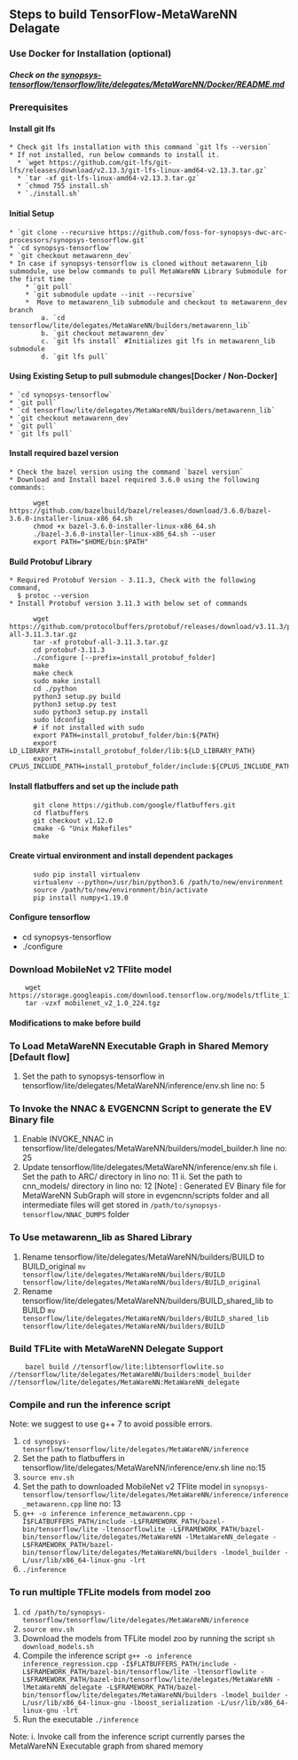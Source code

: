 ## Steps to build TensorFlow-MetaWareNN Delagate

### Use Docker for Installation (optional)
##### Check on the [synopsys-tensorflow/tensorflow/lite/delegates/MetaWareNN/Docker/README.md](https://github.com/foss-for-synopsys-dwc-arc-processors/synopsys-tensorflow/blob/metawarenn_dev/tensorflow/lite/delegates/MetaWareNN/Docker/README.md)

### Prerequisites

  #### Install git lfs
    * Check git lfs installation with this command `git lfs --version`
    * If not installed, run below commands to install it.
      * `wget https://github.com/git-lfs/git-lfs/releases/download/v2.13.3/git-lfs-linux-amd64-v2.13.3.tar.gz`
      * `tar -xf git-lfs-linux-amd64-v2.13.3.tar.gz`
      * `chmod 755 install.sh`
      * `./install.sh`

  #### Initial Setup
    * `git clone --recursive https://github.com/foss-for-synopsys-dwc-arc-processors/synopsys-tensorflow.git`
    * `cd synopsys-tensorflow`
    * `git checkout metawarenn_dev`
    * In case if synopsys-tensorflow is cloned without metawarenn_lib submodule, use below commands to pull MetaWareNN Library Submodule for the first time
        * `git pull`
        * `git submodule update --init --recursive`
        *  Move to metawarenn_lib submodule and checkout to metawarenn_dev branch
            a. `cd tensorflow/lite/delegates/MetaWareNN/builders/metawarenn_lib`
            b. `git checkout metawarenn_dev`
            c. `git lfs install` #Initializes git lfs in metawarenn_lib submodule
            d. `git lfs pull`
  #### Using Existing Setup to pull submodule changes[Docker / Non-Docker]
    * `cd synopsys-tensorflow`
    * `git pull`
    * `cd tensorflow/lite/delegates/MetaWareNN/builders/metawarenn_lib`
    * `git checkout metawarenn_dev`
    * `git pull`
    * `git lfs pull`

  #### Install required bazel version
    * Check the bazel version using the command `bazel version`
    * Download and Install bazel required 3.6.0 using the following commands:
  ```
        wget https://github.com/bazelbuild/bazel/releases/download/3.6.0/bazel-3.6.0-installer-linux-x86_64.sh
        chmod +x bazel-3.6.0-installer-linux-x86_64.sh
        ./bazel-3.6.0-installer-linux-x86_64.sh --user
        export PATH="$HOME/bin:$PATH"
  ```

  #### Build Protobuf Library
    * Required Protobuf Version - 3.11.3, Check with the following command,
      $ protoc --version
    * Install Protobuf version 3.11.3 with below set of commands
  ```
        wget https://github.com/protocolbuffers/protobuf/releases/download/v3.11.3/protobuf-all-3.11.3.tar.gz
        tar -xf protobuf-all-3.11.3.tar.gz
        cd protobuf-3.11.3
        ./configure [--prefix=install_protobuf_folder]
        make
        make check
        sudo make install
        cd ./python
        python3 setup.py build
        python3 setup.py test
        sudo python3 setup.py install
        sudo ldconfig
        # if not installed with sudo
        export PATH=install_protobuf_folder/bin:${PATH}
        export LD_LIBRARY_PATH=install_protobuf_folder/lib:${LD_LIBRARY_PATH}
        export CPLUS_INCLUDE_PATH=install_protobuf_folder/include:${CPLUS_INCLUDE_PATH}
  ```
  #### Install flatbuffers and set up the include path
  ```
        git clone https://github.com/google/flatbuffers.git
        cd flatbuffers
        git checkout v1.12.0
        cmake -G "Unix Makefiles"
        make
  ```

  #### Create virtual environment and install dependent packages
  ```
        sudo pip install virtualenv
        virtualenv --python=/usr/bin/python3.6 /path/to/new/environment
        source /path/to/new/environment/bin/activate
        pip install numpy<1.19.0
  ```
#### Configure tensorflow
* cd synopsys-tensorflow
* ./configure

### Download MobileNet v2 TFlite model
```
    wget https://storage.googleapis.com/download.tensorflow.org/models/tflite_11_05_08/mobilenet_v2_1.0_224.tgz
    tar -vzxf mobilenet_v2_1.0_224.tgz
```
#### Modifications to make before build
   ### To Load MetaWareNN Executable Graph in Shared Memory [Default flow]
   1. Set the path to synopsys-tensorflow in tensorflow/lite/delegates/MetaWareNN/inference/env.sh line no: 5

   ### To Invoke the NNAC & EVGENCNN Script to generate the EV Binary file
   1. Enable INVOKE_NNAC in tensorflow/lite/delegates/MetaWareNN/builders/model_builder.h line no: 25
   2. Update tensorflow/lite/delegates/MetaWareNN/inference/env.sh file
      i. Set the path to ARC/ directory in lino no: 11
      ii. Set the path to cnn_models/ directory in lino no: 12
   [Note] : Generated EV Binary file for MetaWareNN SubGraph will store in evgencnn/scripts folder and all intermediate files will get stored in `/path/to/synopsys-tensorflow/NNAC_DUMPS` folder

   ### To Use metawarenn_lib as Shared Library
   1. Rename tensorflow/lite/delegates/MetaWareNN/builders/BUILD to BUILD_original
      `mv tensorflow/lite/delegates/MetaWareNN/builders/BUILD tensorflow/lite/delegates/MetaWareNN/builders/BUILD_original`
   2. Rename tensorflow/lite/delegates/MetaWareNN/builders/BUILD_shared_lib to BUILD
      `mv tensorflow/lite/delegates/MetaWareNN/builders/BUILD_shared_lib tensorflow/lite/delegates/MetaWareNN/builders/BUILD`

### Build TFLite with MetaWareNN Delegate Support
```
    bazel build //tensorflow/lite:libtensorflowlite.so //tensorflow/lite/delegates/MetaWareNN/builders:model_builder //tensorflow/lite/delegates/MetaWareNN:MetaWareNN_delegate
```

### Compile and run the inference script
   Note: we suggest to use g++ 7 to avoid possible errors.
   1. `cd synopsys-tensorflow/tensorflow/lite/delegates/MetaWareNN/inference`
   2. Set the path to flatbuffers in tensorflow/lite/delegates/MetaWareNN/inference/env.sh line no:15
   3. `source env.sh`
   4. Set the path to downloaded MobileNet v2 TFlite model in `synopsys-tensorflow/tensorflow/lite/delegates/MetaWareNN/inference/inference_metawarenn.cpp` line no: 13
   5. `g++ -o inference inference_metawarenn.cpp -I$FLATBUFFERS_PATH/include -L$FRAMEWORK_PATH/bazel-bin/tensorflow/lite -ltensorflowlite -L$FRAMEWORK_PATH/bazel-bin/tensorflow/lite/delegates/MetaWareNN -lMetaWareNN_delegate -L$FRAMEWORK_PATH/bazel-bin/tensorflow/lite/delegates/MetaWareNN/builders -lmodel_builder -L/usr/lib/x86_64-linux-gnu -lrt`
   6. `./inference`

### To run multiple TFLite models from model zoo
   1. `cd /path/to/synopsys-tensorflow/tensorflow/lite/delegates/MetaWareNN/inference`
   2. `source env.sh`
   3. Download the models from TFLite model zoo by running the script
      `sh download_models.sh`
   4. Compile the inference script
      `g++ -o inference inference_regression.cpp -I$FLATBUFFERS_PATH/include -L$FRAMEWORK_PATH/bazel-bin/tensorflow/lite -ltensorflowlite -L$FRAMEWORK_PATH/bazel-bin/tensorflow/lite/delegates/MetaWareNN -lMetaWareNN_delegate -L$FRAMEWORK_PATH/bazel-bin/tensorflow/lite/delegates/MetaWareNN/builders -lmodel_builder -L/usr/lib/x86_64-linux-gnu -lboost_serialization -L/usr/lib/x86_64-linux-gnu -lrt`
   5. Run the executable
      `./inference`

   Note:
      i. Invoke call from the inference script currently parses the MetaWareNN Executable graph from shared memory
